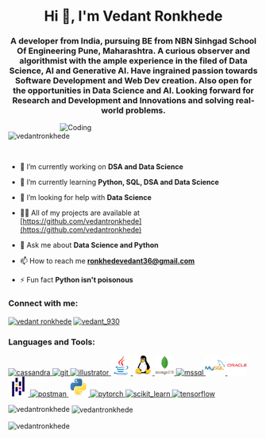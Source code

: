 <h1 align="center">Hi 👋, I'm Vedant Ronkhede</h1>
<h3 align="center">A developer from India, pursuing BE from NBN Sinhgad School Of Engineering Pune, Maharashtra. A curious observer and algorithmist with the ample experience in the filed of Data Science, AI and Generative AI. Have ingrained passion towards Software Development and Web Dev creation. Also open for the opportunities in Data Science and AI. Looking forward for Research and Development and Innovations and solving real-world problems.</h3>

<img align="right" alt="Coding" width="400" src="[[https://www.google.com/imgres?imgurl=https%3A%2F%2Ft3.ftcdn.net%2Fjpg%2F06%2F01%2F17%2F18%2F360_F_601171862_l7yZ0wujj8o2SowiKTUsfLEEx8KunYNd.jpg&tbnid=s6wSpS44H7ORgM&vet=12ahUKEwiu__2vnumEAxWCnGMGHcHJDnkQMygPegQIARB5..i&imgrefurl=https%3A%2F%2Fstock.adobe.com%2Fsearch%2Fimages%3Fk%3Ddeveloper%2Bcartoon&docid=LfiF16KcHDAXgM&w=540&h=360&q=animated%20images%20coder&ved=2ahUKEwiu__2vnumEAxWCnGMGHcHJDnkQMygPegQIARB5](https://images.app.goo.gl/Jhi93Ew9gqRNhrF29)](https://images.app.goo.gl/Jhi93Ew9gqRNhrF29)">

<p align="left"> <img src="https://komarev.com/ghpvc/?username=vedantronkhede&label=Profile%20views&color=0e75b6&style=flat" alt="vedantronkhede" /> </p>

<p align="left"> <a href="https://twitter.com/" target="blank"><img src="https://img.shields.io/twitter/follow/?logo=twitter&style=for-the-badge" alt="" /></a> </p>

- 🔭 I’m currently working on **DSA and Data Science**

- 🌱 I’m currently learning **Python, SQL, DSA and Data Science**

- 🤝 I’m looking for help with **Data Science**

- 👨‍💻 All of my projects are available at [https://github.com/vedantronkhede](https://github.com/vedantronkhede)

- 💬 Ask me about **Data Science and Python**

- 📫 How to reach me **ronkhedevedant36@gmail.com**

- ⚡ Fun fact **Python isn't poisonous**

<h3 align="left">Connect with me:</h3>
<p align="left">
<a href="https://linkedin.com/in/vedant ronkhede" target="blank"><img align="center" src="https://raw.githubusercontent.com/rahuldkjain/github-profile-readme-generator/master/src/images/icons/Social/linked-in-alt.svg" alt="vedant ronkhede" height="30" width="40" /></a>
<a href="https://instagram.com/vedant_930" target="blank"><img align="center" src="https://raw.githubusercontent.com/rahuldkjain/github-profile-readme-generator/master/src/images/icons/Social/instagram.svg" alt="vedant_930" height="30" width="40" /></a>
</p>

<h3 align="left">Languages and Tools:</h3>
<p align="left"> <a href="https://cassandra.apache.org/" target="_blank" rel="noreferrer"> <img src="https://www.vectorlogo.zone/logos/apache_cassandra/apache_cassandra-icon.svg" alt="cassandra" width="40" height="40"/> </a> <a href="https://git-scm.com/" target="_blank" rel="noreferrer"> <img src="https://www.vectorlogo.zone/logos/git-scm/git-scm-icon.svg" alt="git" width="40" height="40"/> </a> <a href="https://www.adobe.com/in/products/illustrator.html" target="_blank" rel="noreferrer"> <img src="https://www.vectorlogo.zone/logos/adobe_illustrator/adobe_illustrator-icon.svg" alt="illustrator" width="40" height="40"/> </a> <a href="https://www.java.com" target="_blank" rel="noreferrer"> <img src="https://raw.githubusercontent.com/devicons/devicon/master/icons/java/java-original.svg" alt="java" width="40" height="40"/> </a> <a href="https://www.linux.org/" target="_blank" rel="noreferrer"> <img src="https://raw.githubusercontent.com/devicons/devicon/master/icons/linux/linux-original.svg" alt="linux" width="40" height="40"/> </a> <a href="https://www.mongodb.com/" target="_blank" rel="noreferrer"> <img src="https://raw.githubusercontent.com/devicons/devicon/master/icons/mongodb/mongodb-original-wordmark.svg" alt="mongodb" width="40" height="40"/> </a> <a href="https://www.microsoft.com/en-us/sql-server" target="_blank" rel="noreferrer"> <img src="https://www.svgrepo.com/show/303229/microsoft-sql-server-logo.svg" alt="mssql" width="40" height="40"/> </a> <a href="https://www.mysql.com/" target="_blank" rel="noreferrer"> <img src="https://raw.githubusercontent.com/devicons/devicon/master/icons/mysql/mysql-original-wordmark.svg" alt="mysql" width="40" height="40"/> </a> <a href="https://www.oracle.com/" target="_blank" rel="noreferrer"> <img src="https://raw.githubusercontent.com/devicons/devicon/master/icons/oracle/oracle-original.svg" alt="oracle" width="40" height="40"/> </a> <a href="https://pandas.pydata.org/" target="_blank" rel="noreferrer"> <img src="https://raw.githubusercontent.com/devicons/devicon/2ae2a900d2f041da66e950e4d48052658d850630/icons/pandas/pandas-original.svg" alt="pandas" width="40" height="40"/> </a> <a href="https://postman.com" target="_blank" rel="noreferrer"> <img src="https://www.vectorlogo.zone/logos/getpostman/getpostman-icon.svg" alt="postman" width="40" height="40"/> </a> <a href="https://www.python.org" target="_blank" rel="noreferrer"> <img src="https://raw.githubusercontent.com/devicons/devicon/master/icons/python/python-original.svg" alt="python" width="40" height="40"/> </a> <a href="https://pytorch.org/" target="_blank" rel="noreferrer"> <img src="https://www.vectorlogo.zone/logos/pytorch/pytorch-icon.svg" alt="pytorch" width="40" height="40"/> </a> <a href="https://scikit-learn.org/" target="_blank" rel="noreferrer"> <img src="https://upload.wikimedia.org/wikipedia/commons/0/05/Scikit_learn_logo_small.svg" alt="scikit_learn" width="40" height="40"/> </a> <a href="https://www.tensorflow.org" target="_blank" rel="noreferrer"> <img src="https://www.vectorlogo.zone/logos/tensorflow/tensorflow-icon.svg" alt="tensorflow" width="40" height="40"/> </a> </p>

<p><img align="left" src="https://github-readme-stats.vercel.app/api/top-langs?username=vedantronkhede&show_icons=true&locale=en&layout=compact" alt="vedantronkhede" /></p>

<p>&nbsp;<img align="center" src="https://github-readme-stats.vercel.app/api?username=vedantronkhede&show_icons=true&locale=en" alt="vedantronkhede" /></p>

<p><img align="center" src="https://github-readme-streak-stats.herokuapp.com/?user=vedantronkhede&" alt="vedantronkhede" /></p>
